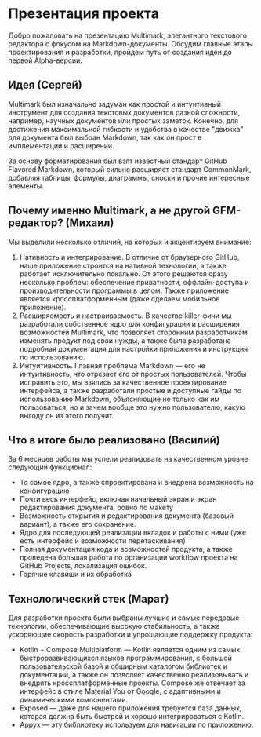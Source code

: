 # Презентация проекта

Добро пожаловать на презентацию Multimark, элегантного текстового редактора с фокусом на Markdown-документы.
Обсудим главные этапы проектирования и разработки, пройдем путь от создания идеи до первой Alpha-версии.

## Идея (Сергей)

Multimark был изначально задуман как простой и интуитивный инструмент для создания текстовых документов разной сложности, например, научных документов или простых заметок. 
Конечно, для достижения максимальной гибкости и удобства в качестве "движка" для документа был выбран Markdown, так как он прост в имплементации и расширении. 

За основу форматирования был взят известный стандарт GitHub Flavored Markdown, который сильно расширяет стандарт CommonMark, добавляя таблицы, формулы, диаграммы, сноски и прочие интересные элементы. 

## Почему именно Multimark, а не другой GFM-редактор? (Михаил)

Мы выделили несколько отличий, на которых и акцентируем внимание:
1. Нативность и интегрирование. В отличие от браузерного GitHub, наше приложение строится на нативной технологии, а также работает исключительно локально. От этого решаются сразу несколько проблем: обеспечение приватности, оффлайн-доступа и производительности программы в целом. Также приложение является кроссплатформенным (даже сделаем мобильное приложение). 
2. Расширяемость и настраиваемость. В качестве killer-фичи мы разработали собственное ядро для конфигурации и расширения возможностей Multimark, что позволяет сторонним разработчикам изменять продукт под свои нужды, а также была разработана подробная документация для настройки приложения и инструкция по использованию.  
3. Интуитивность. Главная проблема Markdown — его не интуитивность, что отрезает его от простых пользователей. Чтобы исправить это, мы взялись за качественное проектирование интерфейса, а также разработали простые и доступные гайды по использованию Markdown, объясняющие не только как им пользоваться, но и зачем вообще это нужно пользователю, какую выгоду он из этого получит.

## Что в итоге было реализовано (Василий)

За 6 месяцев работы мы успели реализовать на качественном уровне следующий функционал:

* То самое ядро, а также спроектирована и внедрена возможность на конфигурацию
* Почти весь интерфейс, включая начальный экран и экран редактирования документа, ровно по макету
* Возможность открытия и редактирования документа (базовый вариант), а также его сохранение.
* Ядро для последующей реализации вкладок и работы с ними (уже есть интерфейс и возможности перетаскивания)
* Полная документация кода и возможностей продукта, а также проведена большая работа по организации workflow проекта на GitHub Projects, локализация ошибок.
* Горячие клавиши и их обработка

## Технологический стек (Марат)

Для разработки проекта были выбраны лучшие и самые передовые технологии, обеспечивающие высокую стабильность, а также ускоряющие скорость разработки и упрощающие поддержку продукта:
* Kotlin + Compose Multiplatform — Kotlin является одним из самых быстроразвивающихся языков программирования, с большой пользовательской базой и обширным каталогом библиотек и документации, а также он позволяет качественно реализовывать и внедрять кроссплатформенные проекты. Compose же отвечает за интерфейс в стиле Material You от Google, с адаптивными и динамическими компонентами. 
* Exposed — даже для нашего приложения требуется база данных, которая должна быть быстрой и хорошо интегрироваться с Kotlin.
* Appyx — эту библиотеку используем для навигации по приложению.


